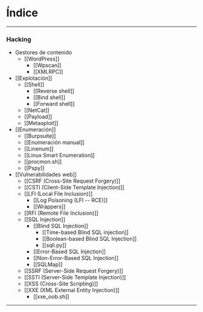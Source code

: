 # Índice

***

### Hacking

* Gestores de contenido
  * \[\[WordPress]]
    * \[\[Wpscan]]
    * \[\[XMLRPC]]
* \[\[Explotación]]
  * \[\[Shell]]
    * \[\[Reverse shell]]
    * \[\[Bind shell]]
    * \[\[Forward shell]]
  * \[\[NetCat]]
  * \[\[Payload]]
  * \[\[Metasploit]]
* \[\[Enumeración]]
  * \[\[Burpsuite]]
  * \[\[Enumeración manual]]
  * \[\[Linenum]]
  * \[\[Linux Smart Enumeration]]
  * \[\[procmon.sh]]
  * \[\[Pspy]]
* \[\[Vulnerabilidades web]]
  * \[\[CSRF (Cross-Site Request Forgery)]]
  * \[\[CSTI (Client-Side Template Injection)]]
  * \[\[LFI (Local File Inclusion)]]
    * \[\[Log Poisoning (LFI -- RCE)]]
    * \[\[Wrappers]]
  * \[\[RFI (Remote File Inclusion)]]
  * \[\[SQL Injection]]
    * \[\[Blind SQL Injection]]
      * \[\[Time-based Blind SQL injection]]
      * \[\[Boolean-based Blind SQL Injection]]
      * \[\[sqli.py]]
    * \[\[Error-Based SQL Injection]]
    * \[\[Non-Error-Based SQL Injection]]
    * \[\[SQLMap]]
  * \[\[SSRF (Server-Side Request Forgery)]]
  * \[\[SSTI (Server-Side Template Injection)]]
  * \[\[XSS (Cross-Site Scripting)]]
  * \[\[XXE (XML External Entity Injection)]]
    * \[\[xxe\_oob.sh]]

***
